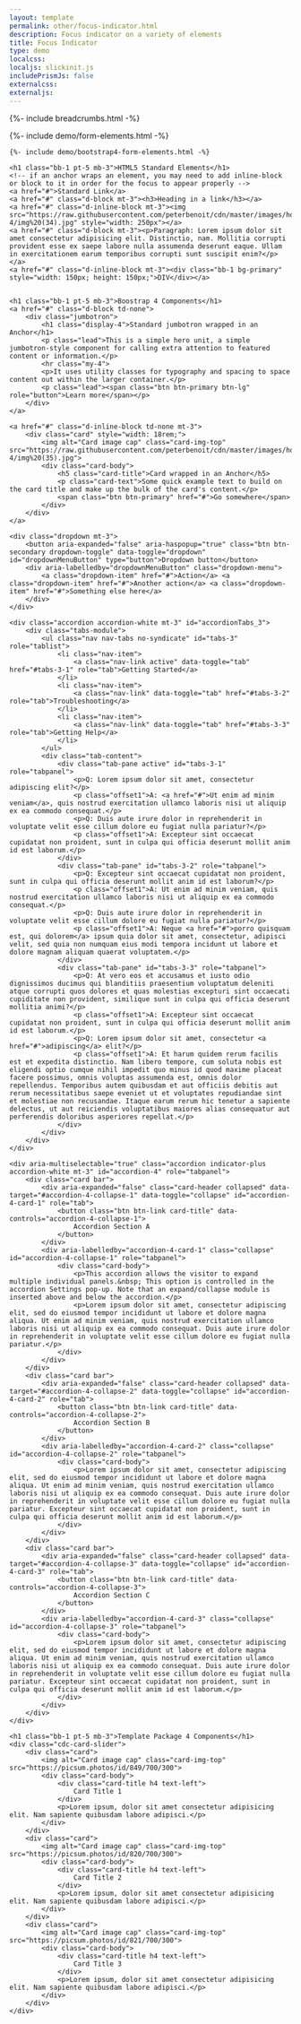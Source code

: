 ```yaml
---
layout: template
permalink: other/focus-indicator.html
description: Focus indicator on a variety of elements
title: Focus Indicator
type: demo
localcss: 
localjs: slickinit.js
includePrismJs: false
externalcss: 
externaljs: 
---
```


<style>
	.btn-primary:focus, .btn-primary.focus,
	.btn-secondary:focus, .btn-secondary.focus,
	.btn-tertiary:focus, .btn-tertiary.focus,
	.btn-quaternary:focus, .btn-quaternary.focus,
	.btn-success:focus, .btn-success.focus,
	.btn-danger:focus, .btn-danger.focus,
	.btn-warning:focus, .btn-warning.focus,
	.btn-info:focus, .btn-info.focus,
	.btn-light:focus, .btn-light.focus,
	.btn-dark:focus, .btn-d.focus,
	.btn:focus, .btn.focus,
	.btn-primary:not(:disabled):not(.disabled):active:focus, .btn-primary:not(:disabled):not(.disabled).active:focus, .show > .btn-primary.dropdown-toggle:focus,
	.btn-secondary:not(:disabled):not(.disabled):active:focus, .btn-secondary:not(:disabled):not(.disabled).active:focus, .show > .btn-secondary.dropdown-toggle:focus,
	.btn-tertiary:not(:disabled):not(.disabled):active:focus, .btn-tertiary:not(:disabled):not(.disabled).active:focus, .show > .btn-tertiary.dropdown-toggle:focus,
	.btn-quaternary:not(:disabled):not(.disabled):active:focus, .btn-quaternary:not(:disabled):not(.disabled).active:focus, .show > .btn-quaternary.dropdown-toggle:focus,
	:focus,
	.form-control:focus {
		outline: 0;
		box-shadow: 0 0 0 0.2rem rgba(255, 102, 1, 0.5);
		transition: box-shadow 0.2s ease-in-out;
	}

	.btn-primary:not(:disabled):not(.disabled):active, 
	.btn-primary:not(:disabled):not(.disabled).active, 
	.show > .btn-primary.dropdown-toggle {
		background-color: #005eaa;
	}	

	.btn-secondary:not(:disabled):not(.disabled):active, 
	.btn-secondary:not(:disabled):not(.disabled).active, 
	.show > .btn-secondary.dropdown-toggle {
		background-color: #88c3ea;
	}

	.btn-tertiary:not(:disabled):not(.disabled):active, 
	.btn-tertiary:not(:disabled):not(.disabled).active, 
	.show > .btn-tertiary.dropdown-toggle {
		background-color: #c0e9ff;
	}

	.btn-quaternary:not(:disabled):not(.disabled):active, 
	.btn-quaternary:not(:disabled):not(.disabled).active, 
	.show > .btn-quaternary.dropdown-toggle {
		background-color: #edf9ff;
	}

	.btn-primary.dropdown-toggle + .dropdown-menu > .dropdown-item.active, 
	.btn-primary.dropdown-toggle + .dropdown-menu > .dropdown-item:active {
		background-color: #005eaa;
	}		

	.btn-secondary.dropdown-toggle + .dropdown-menu > .dropdown-item.active, 
	.btn-secondary.dropdown-toggle + .dropdown-menu > .dropdown-item:active {
		background-color: #88c3ea;
	}

	.btn-tertiary.dropdown-toggle + .dropdown-menu > .dropdown-item.active, 
	.btn-tertiary.dropdown-toggle + .dropdown-menu > .dropdown-item:active {
		background-color: #c0e9ff;
	}

	.btn-quaternary.dropdown-toggle + .dropdown-menu > .dropdown-item.active, 
	.btn-quaternary.dropdown-toggle + .dropdown-menu > .dropdown-item:active {
		background-color: #edf9ff;
	}	
</style>

{%- include breadcrumbs.html -%}

<div class="container mb-5">
	{%- include demo/form-elements.html -%}

	{%- include demo/bootstrap4-form-elements.html -%}

	<h1 class="bb-1 pt-5 mb-3">HTML5 Standard Elements</h1>
	<!-- if an anchor wraps an element, you may need to add inline-block or block to it in order for the focus to appear properly -->
	<a href="#">Standard Link</a>
	<a href="#" class="d-block mt-3"><h3>Heading in a link</h3></a>
	<a href="#" class="d-inline-block mt-3"><img src="https://raw.githubusercontent.com/peterbenoit/cdn/master/images/horizontal/city/col-4/img%20(34).jpg" style="width: 250px"></a>
	<a href="#" class="d-block mt-3"><p>Paragraph: Lorem ipsum dolor sit amet consectetur adipisicing elit. Distinctio, nam. Mollitia corrupti provident esse ex saepe labore nulla assumenda deserunt eaque. Ullam in exercitationem earum temporibus corrupti sunt suscipit enim?</p></a>
	<a href="#" class="d-inline-block mt-3"><div class="bb-1 bg-primary" style="width: 150px; height: 150px;">DIV</div></a>


	<h1 class="bb-1 pt-5 mb-3">Boostrap 4 Components</h1>
	<a href="#" class="d-block td-none">
		<div class="jumbotron">
			<h1 class="display-4">Standard jumbotron wrapped in an Anchor</h1>
			<p class="lead">This is a simple hero unit, a simple jumbotron-style component for calling extra attention to featured content or information.</p>
			<hr class="my-4">
			<p>It uses utility classes for typography and spacing to space content out within the larger container.</p>
			<p class="lead"><span class="btn btn-primary btn-lg" role="button">Learn more</span></p>
		</div>
	</a>

	<a href="#" class="d-inline-block td-none mt-3">
		<div class="card" style="width: 18rem;">
			<img alt="Card image cap" class="card-img-top" src="https://raw.githubusercontent.com/peterbenoit/cdn/master/images/horizontal/city/col-4/img%20(35).jpg">
			<div class="card-body">
				<h5 class="card-title">Card wrapped in an Anchor</h5>
				<p class="card-text">Some quick example text to build on the card title and make up the bulk of the card's content.</p>
				<span class="btn btn-primary" href="#">Go somewhere</span>
			</div>
		</div>
	</a>

	<div class="dropdown mt-3">
		<button aria-expanded="false" aria-haspopup="true" class="btn btn-secondary dropdown-toggle" data-toggle="dropdown" id="dropdownMenuButton" type="button">Dropdown button</button>
		<div aria-labelledby="dropdownMenuButton" class="dropdown-menu">
			<a class="dropdown-item" href="#">Action</a> <a class="dropdown-item" href="#">Another action</a> <a class="dropdown-item" href="#">Something else here</a>
		</div>
	</div>
	
	<div class="accordion accordion-white mt-3" id="accordionTabs_3">
		<div class="tabs-module">
			<ul class="nav nav-tabs no-syndicate" id="tabs-3" role="tablist">
				<li class="nav-item">
					<a class="nav-link active" data-toggle="tab" href="#tabs-3-1" role="tab">Getting Started</a>
				</li>
				<li class="nav-item">
					<a class="nav-link" data-toggle="tab" href="#tabs-3-2" role="tab">Troubleshooting</a>
				</li>
				<li class="nav-item">
					<a class="nav-link" data-toggle="tab" href="#tabs-3-3" role="tab">Getting Help</a>
				</li>
			</ul>
			<div class="tab-content">
				<div class="tab-pane active" id="tabs-3-1" role="tabpanel">
					<p>Q: Lorem ipsum dolor sit amet, consectetur adipiscing elit?</p>
					<p class="offset1">A: <a href="#">Ut enim ad minim veniam</a>, quis nostrud exercitation ullamco laboris nisi ut aliquip ex ea commodo consequat.</p>
					<p>Q: Duis aute irure dolor in reprehenderit in voluptate velit esse cillum dolore eu fugiat nulla pariatur?</p>
					<p class="offset1">A: Excepteur sint occaecat cupidatat non proident, sunt in culpa qui officia deserunt mollit anim id est laborum.</p>
				</div>
				<div class="tab-pane" id="tabs-3-2" role="tabpanel">
					<p>Q: Excepteur sint occaecat cupidatat non proident, sunt in culpa qui officia deserunt mollit anim id est laborum?</p>
					<p class="offset1">A: Ut enim ad minim veniam, quis nostrud exercitation ullamco laboris nisi ut aliquip ex ea commodo consequat.</p>
					<p>Q: Duis aute irure dolor in reprehenderit in voluptate velit esse cillum dolore eu fugiat nulla pariatur?</p>
					<p class="offset1">A: Neque <a href="#">porro quisquam est, qui dolorem</a> ipsum quia dolor sit amet, consectetur, adipisci velit, sed quia non numquam eius modi tempora incidunt ut labore et dolore magnam aliquam quaerat voluptatem.</p>
				</div>
				<div class="tab-pane" id="tabs-3-3" role="tabpanel">
					<p>Q: At vero eos et accusamus et iusto odio dignissimos ducimus qui blanditiis praesentium voluptatum deleniti atque corrupti quos dolores et quas molestias excepturi sint occaecati cupiditate non provident, similique sunt in culpa qui officia deserunt mollitia animi?</p>
					<p class="offset1">A: Excepteur sint occaecat cupidatat non proident, sunt in culpa qui officia deserunt mollit anim id est laborum.</p>
					<p>Q: Lorem ipsum dolor sit amet, consectetur <a href="#">adipiscing</a> elit?</p>
					<p class="offset1">A: Et harum quidem rerum facilis est et expedita distinctio. Nam libero tempore, cum soluta nobis est eligendi optio cumque nihil impedit quo minus id quod maxime placeat facere possimus, omnis voluptas assumenda est, omnis dolor repellendus. Temporibus autem quibusdam et aut officiis debitis aut rerum necessitatibus saepe eveniet ut et voluptates repudiandae sint et molestiae non recusandae. Itaque earum rerum hic tenetur a sapiente delectus, ut aut reiciendis voluptatibus maiores alias consequatur aut perferendis doloribus asperiores repellat.</p>
				</div>
			</div>
		</div>
	</div>

	<div aria-multiselectable="true" class="accordion indicator-plus accordion-white mt-3" id="accordion-4" role="tabpanel">
		<div class="card bar">
			<div aria-expanded="false" class="card-header collapsed" data-target="#accordion-4-collapse-1" data-toggle="collapse" id="accordion-4-card-1" role="tab">
				<button class="btn btn-link card-title" data-controls="accordion-4-collapse-1">
					Accordion Section A
				</button>				
			</div>
			<div aria-labelledby="accordion-4-card-1" class="collapse" id="accordion-4-collapse-1" role="tabpanel">
				<div class="card-body">
					<p>This accordion allows the visitor to expand multiple individual panels.&nbsp; This option is controlled in the accordion Settings pop-up. Note that an expand/collapse module is inserted above and below the accordion.</p>
					<p>Lorem ipsum dolor sit amet, consectetur adipiscing elit, sed do eiusmod tempor incididunt ut labore et dolore magna aliqua. Ut enim ad minim veniam, quis nostrud exercitation ullamco laboris nisi ut aliquip ex ea commodo consequat. Duis aute irure dolor in reprehenderit in voluptate velit esse cillum dolore eu fugiat nulla pariatur.</p>
				</div>
			</div>
		</div>
		<div class="card bar">
			<div aria-expanded="false" class="card-header collapsed" data-target="#accordion-4-collapse-2" data-toggle="collapse" id="accordion-4-card-2" role="tab">
				<button class="btn btn-link card-title" data-controls="accordion-4-collapse-2">
					Accordion Section B
				</button>				
			</div>
			<div aria-labelledby="accordion-4-card-2" class="collapse" id="accordion-4-collapse-2" role="tabpanel">
				<div class="card-body">
					<p>Lorem ipsum dolor sit amet, consectetur adipiscing elit, sed do eiusmod tempor incididunt ut labore et dolore magna aliqua. Ut enim ad minim veniam, quis nostrud exercitation ullamco laboris nisi ut aliquip ex ea commodo consequat. Duis aute irure dolor in reprehenderit in voluptate velit esse cillum dolore eu fugiat nulla pariatur. Excepteur sint occaecat cupidatat non proident, sunt in culpa qui officia deserunt mollit anim id est laborum.</p>
				</div>
			</div>
		</div>
		<div class="card bar">
			<div aria-expanded="false" class="card-header collapsed" data-target="#accordion-4-collapse-3" data-toggle="collapse" id="accordion-4-card-3" role="tab">
				<button class="btn btn-link card-title" data-controls="accordion-4-collapse-3">
					Accordion Section C
				</button>				
			</div>
			<div aria-labelledby="accordion-4-card-3" class="collapse" id="accordion-4-collapse-3" role="tabpanel">
				<div class="card-body">
					<p>Lorem ipsum dolor sit amet, consectetur adipiscing elit, sed do eiusmod tempor incididunt ut labore et dolore magna aliqua. Ut enim ad minim veniam, quis nostrud exercitation ullamco laboris nisi ut aliquip ex ea commodo consequat. Duis aute irure dolor in reprehenderit in voluptate velit esse cillum dolore eu fugiat nulla pariatur. Excepteur sint occaecat cupidatat non proident, sunt in culpa qui officia deserunt mollit anim id est laborum.</p>
				</div>
			</div>
		</div>
	</div>	

	<h1 class="bb-1 pt-5 mb-3">Template Package 4 Components</h1>
	<div class="cdc-card-slider">
		<div class="card">
			<img alt="Card image cap" class="card-img-top" src="https://picsum.photos/id/849/700/300">
			<div class="card-body">
				<div class="card-title h4 text-left">
					Card Title 1
				</div>
				<p>Lorem ipsum, dolor sit amet consectetur adipisicing elit. Nam sapiente quibusdam labore adipisci.</p>
			</div>
		</div>
		<div class="card">
			<img alt="Card image cap" class="card-img-top" src="https://picsum.photos/id/820/700/300">
			<div class="card-body">
				<div class="card-title h4 text-left">
					Card Title 2
				</div>
				<p>Lorem ipsum, dolor sit amet consectetur adipisicing elit. Nam sapiente quibusdam labore adipisci.</p>
			</div>
		</div>
		<div class="card">
			<img alt="Card image cap" class="card-img-top" src="https://picsum.photos/id/821/700/300">
			<div class="card-body">
				<div class="card-title h4 text-left">
					Card Title 3
				</div>
				<p>Lorem ipsum, dolor sit amet consectetur adipisicing elit. Nam sapiente quibusdam labore adipisci.</p>
			</div>
		</div>
	</div>
</div>

<script>
    window.addEventListener( 'DOMContentLoaded', function() {
        ( function( $ ) {

			$( 'a[href="#"]' ).on( 'click', function(e) {
				e.preventDefault();
			} );

			$( document ).on( 'keyup', function(e) {
				console.log( $(":focus") )
			} )

			slickInit( '.cdc-card-slider', {
				'sliderType': 'standard',
				'bodyClass': '',        
				'ariaLabel': '',
				'centerMode': false,
				'ariaLabelTarget': 'sliderLabel',
				'responsive': [ 
					{ 'breakpoint': 1200, 'settings': { 'slidesToShow': 1, 'slidesToScroll': 1 } },         
					{ 'breakpoint': 992, 'settings': { 'slidesToShow': 1, 'slidesToScroll': 1 } },
					{ 'breakpoint': 768, 'settings': { 'slidesToShow': 1, 'slidesToScroll': 1 } },          
					{ 'breakpoint': 576, 'settings': { 'slidesToShow': 1, 'slidesToScroll': 1 } },
					{ 'breakpoint': 0, 'settings': { 'slidesToShow': 1, 'slidesToScroll': 1, 'centerPadding': '20px' } }
				]
			} );
    
        } )( jQuery );
    } );
</script>
